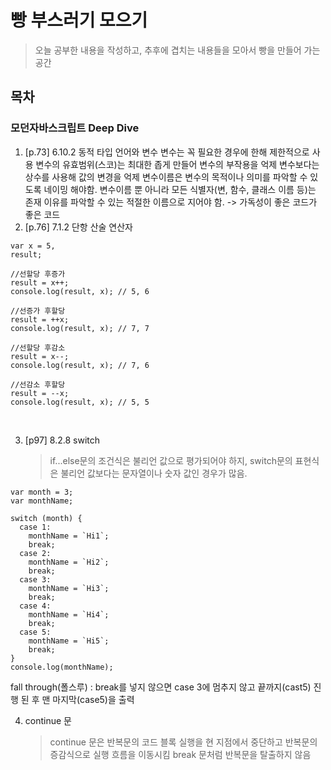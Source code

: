 # 빵 부스러기 모으기

> 오늘 공부한 내용을 작성하고, 추후에 겹치는 내용들을 모아서 빵을 만들어 가는 공간

## 목차

### 모던자바스크립트 Deep Dive

1.  [p.73] 6.10.2 동적 타입 언어와 변수
    변수는 꼭 필요한 경우에 한해 제한적으로 사용
    변수의 유효범위(스코)는 최대한 좁게 만들어 변수의 부작용을 억제
    변수보다는 상수를 사용해 값의 변경을 억제
    변수이름은 변수의 목적이나 의미를 파악할 수 있도록 네이밍 해야함.
    변수이름 뿐 아니라 모든 식별자(변, 함수, 클래스 이름 등)는 존재 이유를 파악할 수 있는 적절한 이름으로 지어야 함.
    -> 가독성이 좋은 코드가 좋은 코드
    <br>
2.  [p.76] 7.1.2 단항 산술 연산자

```
var x = 5,
result;

//선할당 후증가
result = x++;
console.log(result, x); // 5, 6

//선증가 후할당
result = ++x;
console.log(result, x); // 7, 7

//선할당 후감소
result = x--;
console.log(result, x); // 7, 6

//선감소 후할당
result = --x;
console.log(result, x); // 5, 5
```

<br>

3. [p97] 8.2.8 switch
   > if...else문의 조건식은 불리언 값으로 평가되어야 하지, switch문의 표현식은 불리언 값보다는 문자열이나 숫자 값인 경우가 많음.

```
var month = 3;
var monthName;

switch (month) {
  case 1:
    monthName = `Hi1`;
    break;
  case 2:
    monthName = `Hi2`;
    break;
  case 3:
    monthName = `Hi3`;
    break;
  case 4:
    monthName = `Hi4`;
    break;
  case 5:
    monthName = `Hi5`;
    break;
}
console.log(monthName);
```

fall through(폴스루) : break를 넣지 않으면 case 3에 멈추지 않고 끝까지(cast5) 진행 된 후 맨 마지막(case5)을 출력
<br>

4. continue 문
   > continue 문은 반복문의 코드 블록 실행을 현 지점에서 중단하고 반복문의 증감식으로 실행 흐름을 이동시킴
   > break 문처럼 반복문을 탈출하지 않음
